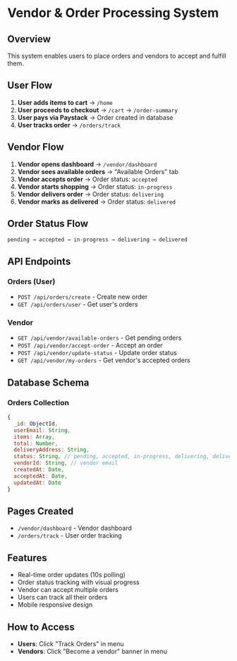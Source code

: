 # Vendor & Order Processing System

## Overview
This system enables users to place orders and vendors to accept and fulfill them.

## User Flow
1. **User adds items to cart** → `/home`
2. **User proceeds to checkout** → `/cart` → `/order-summary`
3. **User pays via Paystack** → Order created in database
4. **User tracks order** → `/orders/track`

## Vendor Flow
1. **Vendor opens dashboard** → `/vendor/dashboard`
2. **Vendor sees available orders** → "Available Orders" tab
3. **Vendor accepts order** → Order status: `accepted`
4. **Vendor starts shopping** → Order status: `in-progress`
5. **Vendor delivers order** → Order status: `delivering`
6. **Vendor marks as delivered** → Order status: `delivered`

## Order Status Flow
```
pending → accepted → in-progress → delivering → delivered
```

## API Endpoints

### Orders (User)
- `POST /api/orders/create` - Create new order
- `GET /api/orders/user` - Get user's orders

### Vendor
- `GET /api/vendor/available-orders` - Get pending orders
- `POST /api/vendor/accept-order` - Accept an order
- `POST /api/vendor/update-status` - Update order status
- `GET /api/vendor/my-orders` - Get vendor's accepted orders

## Database Schema

### Orders Collection
```javascript
{
  _id: ObjectId,
  userEmail: String,
  items: Array,
  total: Number,
  deliveryAddress: String,
  status: String, // pending, accepted, in-progress, delivering, delivered
  vendorId: String, // vendor email
  createdAt: Date,
  acceptedAt: Date,
  updatedAt: Date
}
```

## Pages Created
- `/vendor/dashboard` - Vendor dashboard
- `/orders/track` - User order tracking

## Features
- Real-time order updates (10s polling)
- Order status tracking with visual progress
- Vendor can accept multiple orders
- Users can track all their orders
- Mobile responsive design

## How to Access
- **Users**: Click "Track Orders" in menu
- **Vendors**: Click "Become a vendor" banner in menu
